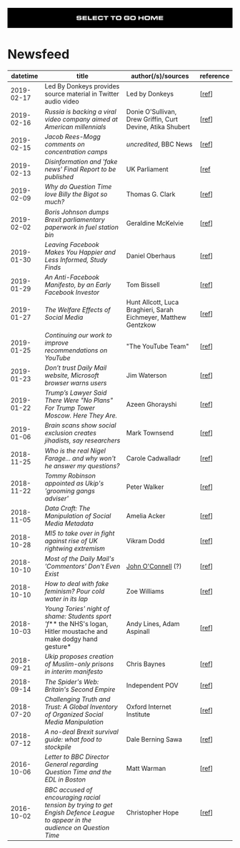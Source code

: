 [![](https://raw.githubusercontent.com/wdbm/InfoPeace/master/media/InfoPeace_home.png)](https://github.com/wdbm/InfoPeace/blob/master/README.md)

# Newsfeed

|**datetime**|**title**                                                                                                                    |**author(/s)**/**sources**                                     |**reference**                                                                                                                                             |
|------------|-----------------------------------------------------------------------------------------------------------------------------|---------------------------------------------------------------|----------------------------------------------------------------------------------------------------------------------------------------------------------|
|2019-02-17  |Led By Donkeys provides source material in Twitter audio video                                                               |Led by Donkeys                                                 |[[ref](https://twitter.com/ByDonkeys/status/1097022587526352896)]                                                                                         |
|2019-02-16  |*Russia is backing a viral video company aimed at American millennials*                                                      |Donie O'Sullivan, Drew Griffin, Curt Devine, Atika Shubert     |[[ref](https://edition.cnn.com/2019/02/15/tech/russia-facebook-viral-videos/index.html)]                                                                  |
|2019-02-15  |*Jacob Rees-Mogg comments on concentration camps*                                                                            |*uncredited*, BBC News                                         |[[ref](https://www.bbc.com/news/av/uk-politics-47247835/jacob-rees-mogg-comments-on-concentration-camps)]                                                 |
|2019-02-13  |*Disinformation and 'fake news' Final Report to be published*                                                                |UK Parliament                                                  |[[ref](https://www.parliament.uk/business/committees/committees-a-z/commons-select/digital-culture-media-and-sport-committee/news/fake-news-report-17-19-)|
|2019-02-09  |*Why do Question Time love Billy the Bigot so much?*                                                                         |Thomas G. Clark                                                |[[ref](https://anotherangryvoice.blogspot.com/2019/02/why-do-question-time-love-billy-bigot.html)]                                                        |
|2019-02-02  |*Boris Johnson dumps Brexit parliamentary paperwork in fuel station bin*                                                     |Geraldine McKelvie                                             |[[ref](https://www.mirror.co.uk/news/politics/boris-johnson-dumps-brexit-parliamentary-13944587)]                                                         |
|2019-01-30  |*Leaving Facebook Makes You Happier and Less Informed, Study Finds*                                                          |Daniel Oberhaus                                                |[[ref](https://motherboard.vice.com/en_us/article/wjmddq/study-finds-that-leaving-facebook-makes-you-happier-and-less-informed)]                          |
|2019-01-29  |*An Anti-Facebook Manifesto, by an Early Facebook Investor*                                                                  |Tom Bissell                                                    |[[ref](https://www.nytimes.com/2019/01/29/books/review/roger-mcnamee-zucked.html)]                                                                        |
|2019-01-27  |*The Welfare Effects of Social Media*                                                                                        |Hunt Allcott, Luca Braghieri, Sarah Eichmeyer, Matthew Gentzkow|[[ref](http://web.stanford.edu/~gentzkow/research/facebook.pdf)]                                                                                          |
|2019-01-25  |*Continuing our work to improve recommendations on YouTube*                                                                  |"The YouTube Team"                                             |[[ref](https://youtube.googleblog.com/2019/01/continuing-our-work-to-improve.html)]                                                                       |
|2019-01-23  |*Don’t trust Daily Mail website, Microsoft browser warns users*                                                              |Jim Waterson                                                   |[[ref](https://www.theguardian.com/media/2019/jan/23/dont-trust-daily-mail-website-microsoft-browser-warns-users)]                                        |
|2019-01-22  |*Trump’s Lawyer Said There Were "No Plans" For Trump Tower Moscow. Here They Are.*                                           |Azeen Ghorayshi                                                |[[ref](https://www.buzzfeednews.com/article/azeenghorayshi/here-are-the-trump-moscow-plans)]                                                              |
|2019-01-06  |*Brain scans show social exclusion creates jihadists, say researchers*                                                       |Mark Townsend                                                  |[[ref](https://www.theguardian.com/uk-news/2019/jan/06/social-exclusion-radicalisation-brain-scans)]                                                      |
|2018-11-25  |*Who is the real Nigel Farage... and why won't he answer my questions?*                                                      |Carole Cadwalladr                                              |[[ref](https://www.theguardian.com/politics/2018/nov/25/why-wont-nigel-farage-answer-my-brexit-questions)]                                                |
|2018-11-22  |*Tommy Robinson appointed as Ukip's 'grooming gangs adviser'*                                                                |Peter Walker                                                   |[[ref](https://www.theguardian.com/politics/2018/nov/22/tommy-robinson-ukip-grooming-gangs-adviser)]                                                      |
|2018-11-05  |*Data Craft: The Manipulation of Social Media Metadata*                                                                      |Amelia Acker                                                   |[[ref](https://datasociety.net/wp-content/uploads/2018/11/DS_Data_Craft_Manipulation_of_Social_Media_Metadata.pdf)]                                       |
|2018-10-28  |*MI5 to take over in fight against rise of UK rightwing extremism*                                                           |Vikram Dodd                                                    |[[ref](https://www.theguardian.com/uk-news/2018/oct/28/mi5-lead-battle-against-uk-rightwing-extremists-police-action)]                                    |
|2018-10-10  |*Most of the Daily Mail's 'Commentors' Don't Even Exist*                                                                     |[John O'Connell](https://twitter.com/jdpoc) (?)                |[[ref](https://www.farrightwatch.net/2018/09/most-of-daily-mails-commentors-dont.html)]                                                                   |
|2018-10-10  |*How to deal with fake feminism? Pour cold water in its lap*                                                                 |Zoe Williams                                                   |[[ref](https://www.theguardian.com/commentisfree/2018/oct/10/how-deal-fake-feminism-pour-cold-water-lap-russia)]                                          |
|2018-10-03  |*Young Tories' night of shame: Students sport 'f*** the NHS's logan, Hitler moustache and make dodgy hand gesture*           |Andy Lines, Adam Aspinall                                      |[[ref](https://www.theguardian.com/commentisfree/2018/oct/10/how-deal-fake-feminism-pour-cold-water-lap-russia)]                                          |
|2018-09-21  |*Ukip proposes creation of Muslim-only prisons in interim manifesto*                                                         |Chris Baynes                                                   |[[ref](https://www.independent.co.uk/news/uk/politics/ukip-party-conference-muslim-prisons-islam-farage-gerard-batten-a8549426.html)]                     |
|2018-09-14  |*The Spider's Web: Britain's Second Empire*                                                                                  |Independent POV                                                |[[ref](https://www.youtube.com/watch?v=np_ylvc8Zj8)]                                                                                                      |
|2018-07-20  |*Challenging Truth and Trust: A Global Inventory of Organized Social Media Manipulation*                                     |Oxford Internet Institute                                      |[[ref](https://comprop.oii.ox.ac.uk/research/cybertroops2018)]                                                                                            |
|2018-07-12  |*A no-deal Brexit survival guide: what food to stockpile*                                                                    |Dale Berning Sawa                                              |[[ref](https://www.theguardian.com/politics/shortcuts/2018/jul/12/a-no-deal-brexit-survival-guide-what-food-to-stockpile)]                                |
|2016-10-06  |*Letter to BBC Director General regarding Question Time and the EDL in Boston*                                               |Matt Warman                                                    |[[ref](http://www.mattwarman.co.uk/2016/10/06/letter-bbc-director-general-regarding-question-time-edl-boston)]                                            |
|2016-10-02  |*BBC accused of encouraging racial tension by trying to get Engish Defence League to appear in the audience on Question Time*|Christopher Hope                                               |[[ref](https://www.telegraph.co.uk/news/2016/10/02/bbc-accused-of-encouraging-racial-tension-by-trying-to-get-engis)]                                     |
